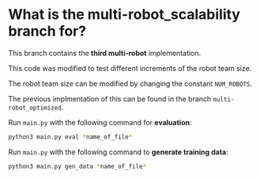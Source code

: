 # What is the multi-robot_scalability branch for?
This branch contains the **third multi-robot** implementation.

This code was modified to test different increments of the robot team size.

The robot team size can be modified by changing the constant `NUM_ROBOTS`.

The previous implmentation of this can be found in the branch `multi-robot_optimized`.

Run `main.py` with the following command for **evaluation**:
```bash
python3 main.py eval *name_of_file*
```

Run `main.py` with the following command to **generate training data**:
```bash
python3 main.py gen_data *name_of_file*
```
